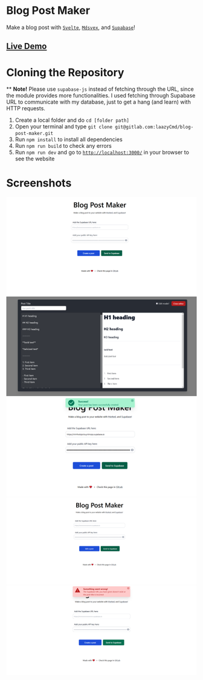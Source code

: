 # Blog Post Maker
Make a blog post with [`Svelte`](https://svelte.dev/), [`Mdsvex`](https://mdsvex.com/), and [`Supabase`](https://supabase.io/)!

## [Live Demo](#)

# Cloning the Repository
** **Note!** Please use `supabase-js` instead of fetching through the URL, since the module provides more functionalities. I used fetching through Supabase URL to communicate with my database, just to get a hang (and learn) with HTTP requests.

1. Create a local folder and do `cd [folder path]`
2. Open your terminal and type `git clone git@gitlab.com:laazyCmd/blog-post-maker.git`
3. Run `npm install` to install all dependencies
4. Run `npm run build` to check any errors
5. Run `npm run dev` and go to [`http://localhost:3000/`](http://localhost:3000/) in your browser to see the website

# Screenshots
![](screenshots/first-screenshot.png)
![](screenshots/second-screenshot.png)
![](screenshots/fifth-screenshot.png)
![](screenshots/third-screenshot.png)
![](screenshots/fourth-screenshot.png)
